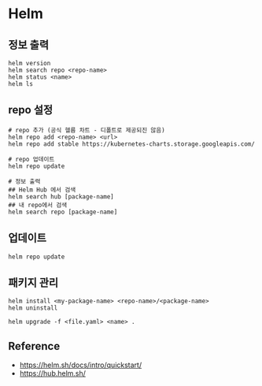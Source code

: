 # Helm

## 정보 출력

```
helm version
helm search repo <repo-name>
helm status <name>
helm ls
```

## repo 설정

```
# repo 추가 (공식 헬름 차트 - 디폴트로 제공되진 않음)
helm repo add <repo-name> <url>
helm repo add stable https://kubernetes-charts.storage.googleapis.com/

# repo 업데이트
helm repo update

# 정보 출력
## Helm Hub 에서 검색
helm search hub [package-name]
## 내 repo에서 검색
helm search repo [package-name]
```

## 업데이트

```
helm repo update
```

## 패키지 관리

```
helm install <my-package-name> <repo-name>/<package-name>
helm uninstall
```

```
helm upgrade -f <file.yaml> <name> .
```

## Reference

* <https://helm.sh/docs/intro/quickstart/>
* <https://hub.helm.sh/>
